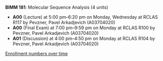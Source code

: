 **BIMM 181**: Molecular Sequence Analysis (4 units)

- **A00** (Lecture) at 5:00 pm–6:20 pm on Monday, Wednesday at RCLAS R117 by Pevzner, Pavel Arkadjevich (A03704020)
- **A00** (Final Exam) at 7:00 pm–9:59 pm on Monday at RCLAS R100 by Pevzner, Pavel Arkadjevich (A03704020)
- **A01** (Discussion) at 4:00 pm–4:50 pm on Monday at RCLAS R104 by Pevzner, Pavel Arkadjevich (A03704020)

[Enrollment numbers over time](./BIMM181.tsv)

